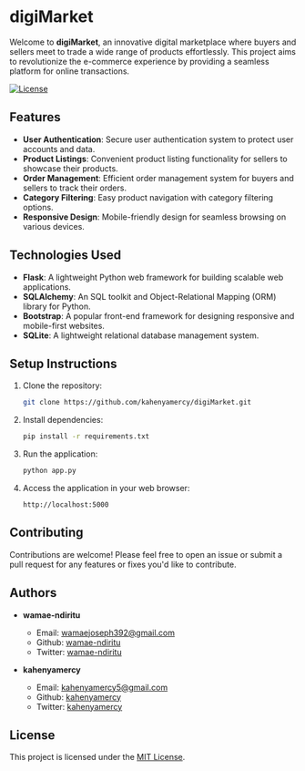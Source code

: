 # digiMarket

Welcome to **digiMarket**, an innovative digital marketplace where buyers and sellers meet to trade a wide range of products effortlessly. This project aims to revolutionize the e-commerce experience by providing a seamless platform for online transactions.

[![License](https://img.shields.io/badge/license-MIT-blue.svg)](https://opensource.org/licenses/MIT)

## Features

- **User Authentication**: Secure user authentication system to protect user accounts and data.
- **Product Listings**: Convenient product listing functionality for sellers to showcase their products.
- **Order Management**: Efficient order management system for buyers and sellers to track their orders.
- **Category Filtering**: Easy product navigation with category filtering options.
- **Responsive Design**: Mobile-friendly design for seamless browsing on various devices.

## Technologies Used

- **Flask**: A lightweight Python web framework for building scalable web applications.
- **SQLAlchemy**: An SQL toolkit and Object-Relational Mapping (ORM) library for Python.
- **Bootstrap**: A popular front-end framework for designing responsive and mobile-first websites.
- **SQLite**: A lightweight relational database management system.

## Setup Instructions

1. Clone the repository:

    ```bash
    git clone https://github.com/kahenyamercy/digiMarket.git
    ```

2. Install dependencies:

    ```bash
    pip install -r requirements.txt
    ```

3. Run the application:

    ```bash
    python app.py
    ```

4. Access the application in your web browser:

    ```
    http://localhost:5000
    ```

## Contributing

Contributions are welcome! Please feel free to open an issue or submit a pull request for any features or fixes you'd like to contribute.

## Authors

- **wamae-ndiritu**
    - Email: wamaejoseph392@gmail.com
    - Github: [wamae-ndiritu](https://github.com/wamae-ndiritu)
    - Twitter: [wamae-ndiritu](https://twitter.com/wamae-ndiritu)

- **kahenyamercy**
    - Email: kahenyamercy5@gmail.com
    - Github: [kahenyamercy](https://github.com/kahenyamercy)
    - Twitter: [kahenyamercy](https://twitter.com/kahenyamercy)

## License

This project is licensed under the [MIT License](LICENSE).

